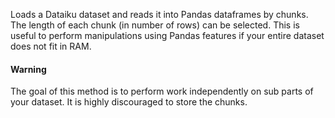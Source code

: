 Loads a Dataiku dataset and reads it into Pandas dataframes by chunks.
The length of each chunk (in number of rows) can be selected.
This is useful to perform manipulations using Pandas features if your entire dataset does not fit in RAM.

#### Warning

The goal of this method is to perform work independently on sub parts of your dataset. It is highly discouraged to store the chunks.

